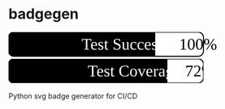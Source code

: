 # badgegen

<img src='doc/source/_static/test.svg'> <img src='doc/source/_static/test_cov.svg'>

Python svg badge generator for CI/CD

